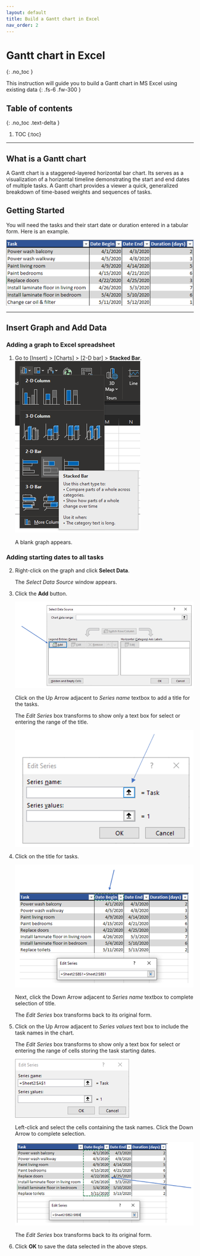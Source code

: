 ```yaml
---
layout: default
title: Build a Gantt chart in Excel
nav_order: 2
---
```


# Gantt chart in Excel
{: .no_toc }

This instruction will guide you to build a Gantt chart in MS Excel using existing data
{: .fs-6 .fw-300 }

## Table of contents
{: .no_toc .text-delta }

1. TOC
{:toc}

---

## What is a Gantt chart
A Gantt chart is a staggered-layered horizontal bar chart.
Its serves as a visualization of a horizontal timeline demonstrating the start and end dates of multiple tasks.
A Gantt chart provides a viewer a quick, generalized breakdown of time-based weights and sequences of tasks.

## Getting Started
You will need the tasks and their start date or duration entered in a tabular form.
Here is an example.

![Gantt Chart sample table](https://github.com/KevinSCLin/Kevin-Vlad-Test-Docs/blob/gh-pages/assets/images/gantt_chart_sample_tasks.png?raw=true)

---
## Insert Graph and Add Data

### Adding a graph to Excel spreadsheet
1. Go to [Insert] > [Charts] > [2-D bar] > **Stacked Bar**.
    ![2D stacked bar button](https://github.com/KevinSCLin/Kevin-Vlad-Test-Docs/blob/gh-pages/assets/images/2D_stacked_bar.png?raw=true)
    
    A blank graph appears.
    
### Adding starting dates to all tasks 
2. Right-click on the graph and click **Select Data**.

    The _Select Data Source_ window appears.

3. Click the **Add** button.

    ![series name select_title](https://github.com/KevinSCLin/Kevin-Vlad-Test-Docs/blob/gh-pages/assets/images/select_data_source_add_button.png?raw=true)

    Click on the Up Arrow adjacent to _Series name_ textbox to add a title for the tasks.
    
    The _Edit Series_ box transforms to show only a text box for select or entering the range of the title.
    
    ![series name up arrow](https://github.com/KevinSCLin/Kevin-Vlad-Test-Docs/blob/gh-pages/assets/images/edit_series_series_name_up_button.png?raw=true)

4. Click on the title for tasks.

    ![series name select_title](https://github.com/KevinSCLin/Kevin-Vlad-Test-Docs/blob/gh-pages/assets/images/edit_series_select_title.png?raw=true)
   
   Next, click the Down Arrow adjacent to _Series name_ textbox to complete selection of title.
   
   The _Edit Series_ box transforms back to its original form.
   
5. Click on the Up Arrow adjacent to _Series values_ text box to include the task names in the chart.

   The _Edit Series_ box transforms to show only a text box for select or entering the range of cells storing the task starting dates.
   
   ![series values up arrow](https://github.com/KevinSCLin/Kevin-Vlad-Test-Docs/blob/gh-pages/assets/images/edit_series_series_values_up_button.png?raw=true)
   
   Left-click and select the cells containing the task names. Click the Down Arrow to complete selection.
   
   ![series values up arrow](https://github.com/KevinSCLin/Kevin-Vlad-Test-Docs/blob/gh-pages/assets/images/edit_series_select_values.png?raw=true)
   
   The _Edit Series_ box transforms back to its original form.
   
6. Click **OK** to save the data selected in the above steps.